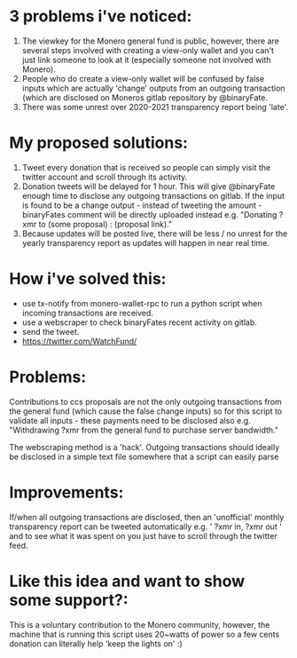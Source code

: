 # 3 problems i've noticed:

1. The viewkey for the Monero general fund is public, however, there are several steps involved with creating a view-only wallet and you can't just link someone to look at it (especially someone not involved with Monero).
2. People who do create a view-only wallet will be confused by false inputs which are actually 'change' outputs from an outgoing transaction (which are disclosed on Moneros gitlab repository by @binaryFate.
3. There was some unrest over 2020-2021 transparency report being 'late'.

# My proposed solutions:

1. Tweet every donation that is received so people can simply visit the twitter account and scroll through its activity.
2. Donation tweets will be delayed for 1 hour. This will give @binaryFate enough time to disclose any outgoing transactions on gitlab. If the input is found to be a change output - instead of tweeting the amount - binaryFates comment will be directly uploaded instead e.g. "Donating ?xmr to (some proposal) : (proposal link)."
3. Because updates will be posted live, there will be less / no unrest for the yearly transparency report as updates will happen in near real time.

# How i've solved this:

- use tx-notify from monero-wallet-rpc to run a python script when incoming transactions are received.
- use a webscraper to check binaryFates recent activity on gitlab.
- send the tweet.
- https://twitter.com/WatchFund/
  
# Problems:

Contributions to ccs proposals are not the only outgoing transactions from the general fund (which cause the false change inputs) so for this script to validate all inputs - these payments need to be disclosed also e.g. "Withdrawing ?xmr from the general fund to purchase server bandwidth."

The webscraping method is a 'hack'. Outgoing transactions should ideally be disclosed in a simple text file somewhere that a script can easily parse

# Improvements:

If/when all outgoing transactions are disclosed, then an 'unofficial' monthly transparency report can be tweeted automatically e.g. ' ?xmr in, ?xmr out ' and to see what it was spent on you just have to scroll through the twitter feed.

# Like this idea and want to show some support?:

This is a voluntary contribution to the Monero community, however, the machine that is running this script uses 20~watts of power so a few cents donation can literally help 'keep the lights on' :) 
